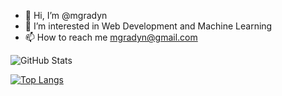 - 👋 Hi, I’m @mgradyn
- 👀 I’m interested in Web Development and Machine Learning
- 📫 How to reach me mgradyn@gmail.com

![GitHub Stats](https://github-readme-stats.vercel.app/api?username=mgradyn&count_private=true&theme=tokyonight)

[![Top Langs](https://github-readme-stats.vercel.app/api/top-langs/?username=mgradyn&count_private=true&layout=compact)](https://github.com/anuraghazra/github-readme-stats)

<!---
mgradyn/mgradyn is a ✨ special ✨ repository because its `README.md` (this file) appears on your GitHub profile.
You can click the Preview link to take a look at your changes.
--->
